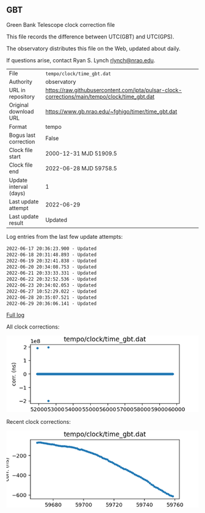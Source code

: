 
## GBT

Green Bank Telescope clock correction file

This file records the difference between UTC(GBT) and UTC(GPS).

The observatory distributes this file on the Web, updated about daily.

If questions arise, contact Ryan S. Lynch <rlynch@nrao.edu>.

|     |     |
|:--- |:--- |
| File | `tempo/clock/time_gbt.dat` |
| Authority | observatory |
| URL in repository | <https://raw.githubusercontent.com/ipta/pulsar-clock-corrections/main/tempo/clock/time_gbt.dat> |
| Original download URL | <https://www.gb.nrao.edu/~fghigo/timer/time_gbt.dat> |
| Format | tempo |
| Bogus last correction | False |
| Clock file start | 2000-12-31 MJD 51909.5 |
| Clock file end | 2022-06-28 MJD 59758.5 |
| Update interval (days) | 1 |
| Last update attempt | 2022-06-29 |
| Last update result | Updated |

Log entries from the last few update attempts:
```
2022-06-17 20:36:23.900 - Updated
2022-06-18 20:31:48.893 - Updated
2022-06-19 20:32:41.838 - Updated
2022-06-20 20:34:08.753 - Updated
2022-06-21 20:33:33.331 - Updated
2022-06-22 20:32:52.536 - Updated
2022-06-23 20:34:02.053 - Updated
2022-06-27 10:52:29.022 - Updated
2022-06-28 20:35:07.521 - Updated
2022-06-29 20:36:06.141 - Updated
```
[Full log](https://raw.githubusercontent.com/ipta/pulsar-clock-corrections/main/log/tempo/clock/time_gbt.dat.log)


All clock corrections:

![plot of all clock corrections](time_gbt.dat.png "All corrections")

Recent clock corrections:

![plot of recent clock corrections](time_gbt.dat.short.png "Recent corrections")


